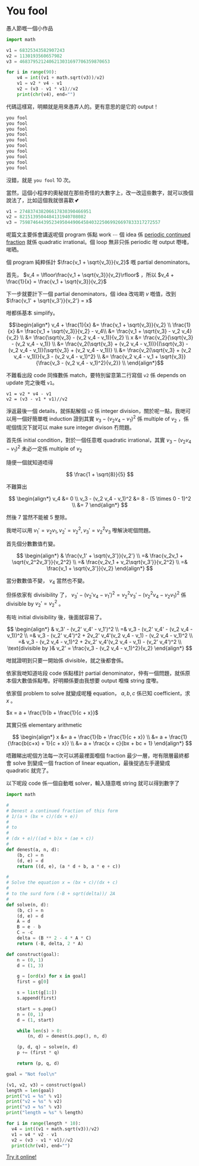 # You fool

愚人節嘅一個小作品

```py
import math

v1 = 68325343582907243
v2 = 1130193560657982
v3 = 4683795212406213031697706359870653

for i in range(90):
    v4 = int((v1 + math.sqrt(v3))/v2)
    v1 = v2 * v4 - v1
    v2 = (v3 - v1 * v1)//v2
    print(chr(v4), end="")
```

代碼這樣寫，明顯就是用來愚弄人的。更有意思的是它的 output！

```txt
you fool
you fool
you fool
you fool
you fool
you fool
you fool
you fool
you fool
you fool

```

沒錯，就是 `you fool` 10 次。

當然，這個小程序的奧秘就在那些奇怪的大數字上，改一改這些數字，就可以換個說法了，比如這個我就很喜歡 💕

```py
v1 = 274837438206617830390466951
v2 = 8215139504484131940708082
v3 = 75987464439523495044906458403225069926697833317272557
```

呢篇文主要係會講返呢個 program 係點 work ⋯ 個 idea 係 [periodic continued fraction](https://en.wikipedia.org/wiki/Periodic_continued_fraction) 就係 quadratic irrational。個 loop 無非只係 periodic 咁 output 嘢啫，啱晒。

個 program 純粹係計 $\frac{v_1 + \sqrt{v_3}}{v_2}$ 嘅 partial denominators。

首先， $v_4 = \lfloor\frac{v_1 + \sqrt{v_3}}{v_2}\rfloor$ ，所以 $v_4 + \frac{1}{x} = \frac{v_1 + \sqrt{v_3}}{v_2}$ 

下一步就要計下一個 partial denominators，個 idea 改咗啲 $v$ 嘅值，改到 $\frac{v_1' + \sqrt{v_3'}}{v_2'} = x$ 

咁都係基本 simplify。

$$\begin{align*}
v_4 + \frac{1}{x} &= \frac{v_1 + \sqrt{v_3}}{v_2} \\
\frac{1}{x} &= \frac{v_1 + \sqrt{v_3}}{v_2} - v_4\\
&= \frac{v_1 + \sqrt{v_3} - v_2 v_4}{v_2} \\
&= \frac{\sqrt{v_3} - (v_2 v_4 - v_1)}{v_2} \\
x &= \frac{v_2}{\sqrt{v_3} - (v_2 v_4 - v_1)} \\
&= \frac{v_2(\sqrt{v_3} + (v_2 v_4 - v_1))}{(\sqrt{v_3} - (v_2 v_4 - v_1))(\sqrt{v_3} + (v_2 v_4 - v_1))} \\
&= \frac{v_2(\sqrt{v_3} + (v_2 v_4 - v_1))}{v_3 - (v_2 v_4 - v_1)^2} \\
&= \frac{v_2 v_4 - v_1 + \sqrt{v_3}}{\frac{v_3 - (v_2 v_4 - v_1)^2}{v_2}} \\
\end{align*}$$

不難看出段 code 同條數係 match，要特別留意第二行寫個 `v2` 係 depends on update 完之後嘅 `v1`。

```
v1 = v2 * v4 - v1
v2 = (v3 - v1 * v1)//v2
```

淨返最後一個 details，就係點解個 `v2` 係 integer division，關於呢一點，我哋可以用一個好簡單嘅 induction 證到其實 $v_3 - (v_2 v_4 - v_1)^2$ 係 multiple of $v_2$ ，係呢個情況下就可以 make sure integer divison 冇問題。

首先係 initial condition，對於一個任意嘅 quadratic irrational，其實 $v_3 - (v_2 v_4 - v_1)^2$ 未必一定係 multiple of $v_2$ 

隨便一個就知道唔得

$$
\frac{1 + \sqrt{8}}{5}
$$

不難算出

$$
\begin{align*}
v_4 &= 0 \\
v_3 - (v_2 v_4 - v_1)^2 &= 8 - (5 \times 0 - 1)^2 \\
&= 7
\end{align*}
$$

然後 7 當然不能被 5 整除。

我哋可以用 $v_1' = v_2v_1,v_2' = v_2^2,v_3' = v_2^2v_3$ 嚟解決呢個問題。

首先個分數數值冇變。

$$
\begin{align*}
& \frac{v_1' + \sqrt{v_3'}}{v_2'} \\
=& \frac{v_2v_1 + \sqrt{v_2^2v_3'}}{v_2^2} \\
=& \frac{v_2v_1 + v_2\sqrt{v_3'}}{v_2^2} \\
=& \frac{v_1 + \sqrt{v_3'}}{v_2}
\end{align*}
$$

當分數數值不變， $v_4$ 當然也不變。

但係依家有 divisibility 了， $v_3' - (v_2' v_4 - v_1')^2 = v_2^2 v_3' - (v_2^2 v_4 - v_2v_1)^2$ 係 divisible by $v_2' = v_2^2$ 。

有咗 initial divisibility 後，後面就容易了。

$$
\begin{align*}
& v_3' - (v_2' v_4' - v_1')^2 \\
=& v_3 - (v_2' v_4' - (v_2 v_4 - v_1))^2 \\
=& v_3 - (v_2' v_4')^2 + 2v_2' v_4'(v_2 v_4 - v_1) - (v_2 v_4 - v_1)^2 \\
=& v_3 - (v_2 v_4 - v_1)^2 + 2v_2' v_4'(v_2 v_4 - v_1) - (v_2' v_4')^2 \\
\text{divisible by }& v_2' = \frac{v_3 - (v_2 v_4 - v_1)^2}{v_2}
\end{align*}
$$

咁就證明到只要一開始係 divisible，就之後都會係。

依家我哋知道咗段 code 係點樣計 partial denominator，仲有一個問題，就係原本個大數值係點嚟。好明顯係要由我想要 output 嗰條 string 度嚟。

依家個 problem to solve 就變成呢種 equation， $a,b,c$ 係已知 coefficient，求 $x$ 。

 $x = a + \frac{1}{b + \frac{1}{c + x}}$ 

其實只係 elementary arithmetic

$$
\begin{align*}
x &= a + \frac{1}{b + \frac{1}{c + x}} \\
&= a + \frac{1}{\frac{b(c+x) + 1}{c + x}} \\
&= a + \frac{x + c}{bx + bc + 1}
\end{align*}
$$

唔難睇出呢個方法每一次可以將最裡面嗰個 fraction 最少一層，咁有限層最終都會 solve 到變成一個 fraction of linear equation，最後掟過左手邊變成 quadratic 就完了。

以下呢段 code 係一個自動嘅 solver，輸入隨意嘅 string 就可以得到數字了

```py
import math

#
# Denest a continued fraction of this form
# 1/(a + (bx + c)/(dx + e))
#
# to
#
# (dx + e)/((ad + b)x + (ae + c))
#
def denest(a, n, d):
    (b, c) = n
    (d, e) = d
    return ((d, e), (a * d + b, a * e + c))

#
# Solve the equation x = (bx + c)/(dx + c) 
#
# to the surd form (-B + sqrt(delta))/ 2A
# 
def solve(n, d):
    (b, c) = n
    (d, e) = d
    A = d
    B = e - b
    C = -c
    delta = (B ** 2 - 4 * A * C)
    return (-B, delta, 2 * A)

def construct(goal):
    n = (0, 1)
    d = (1, 3)

    g = [ord(x) for x in goal]
    first = g[0]

    s = list(g[1:])
    s.append(first)

    start = s.pop()
    n = (0, 1)
    d = (1, start)

    while len(s) > 0:
        (n, d) = denest(s.pop(), n, d)

    (p, d, q) = solve(n, d)
    p += (first * q)

    return (p, q, d)

goal = "Not fool\n"

(v1, v2, v3) = construct(goal)
length = len(goal)
print("v1 = %s" % v1)
print("v2 = %s" % v2)
print("v3 = %s" % v3)
print("length = %s" % length)

for i in range(length * 10):
  v4 = int((v1 + math.sqrt(v3))/v2)
  v1 = v4 * v2 - v1
  v2 = (v3 - v1 * v1)//v2
  print(chr(v4), end="")
```
[Try it online!](https://tio.run/##jVNNbxoxEL3vrxgRRbLJ8rHAKRKVID330iPlYLBZVlrsxWu28OvpG3sTmhyqIkFmxm/evPlIcwtHZ@ej5tbc7vfq1Dgf6KTCMcuesif6bqxpAynaOxsqezGaDl7tQ@UsuQOFY9XSwfkToMVEKHohsbvidy8nQrNhpIxEwcU/78GJEErD2kn2hTIxh6HaHEjHqkLlZHPS8jUjfMQuB4SWZJOrc/DA1dH1Jly8JZHCOShpSLFCTmy@F4gqfrq6MxBvyJwvKjZzBdMX6SjWS4/Q9uJ17JXEaI3n9uyD0KYOSsoJzVZARvEtk4v/Fr76sNawDI1oF703eKN9NGMR1rem4ZBmgCzQ0QrfN/mp@dE6T@AcKCDQLivC7trgL/sgSqfqXpVlwmlORaLQ7BY5zZHDfgl/47wWV8lNYz6VJU7fxudD5XEWSyo3021KaOHVFbZWborXbSJtx6ppjNUiwnvmNijPqe24cY2Q/xIToX3a72NVG6qNFa2kbzRNXcSBxlnzGNPZ9MT98aRs0cDO6cywvxYU3xp6QbnU0RCQ7NNMkXhOPNw90gc/XMBIXP3LDrJMdNDZzfCdM/eXUWfQW4YjjwbCU6jxlQ1i0BWIPrcDeqaueERnj@jsEZ0/ovOP6Ad3ekkudPK6Kl6XV7Y0oocNqZjG1XcLpDABpOOM@X99HG8Z1HLCVYFhcR1fWcfn1hUcY2kARZ9fCjkBHC9Jz/7oRbfA2LHw5WAg7/c/ "Python 3 (PyPy) – Try It Online")
